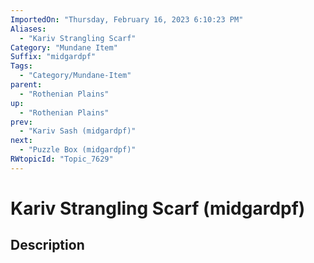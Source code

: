 ```yaml
---
ImportedOn: "Thursday, February 16, 2023 6:10:23 PM"
Aliases:
  - "Kariv Strangling Scarf"
Category: "Mundane Item"
Suffix: "midgardpf"
Tags:
  - "Category/Mundane-Item"
parent:
  - "Rothenian Plains"
up:
  - "Rothenian Plains"
prev:
  - "Kariv Sash (midgardpf)"
next:
  - "Puzzle Box (midgardpf)"
RWtopicId: "Topic_7629"
---
```

# Kariv Strangling Scarf (midgardpf)
## Description
